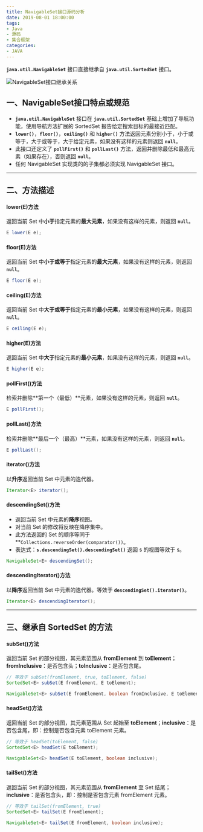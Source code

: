 ```yaml
---
title: NavigableSet接口源码分析
date: 2019-08-01 18:00:00
tags:
- Java
- 源码
- 集合框架
categories:
- JAVA
---
```


**`java.util.NavigableSet`** 接口直接继承自 **`java.util.SortedSet`** 接口。

![NavigableSet接口继承关系](/images/javase/NavigableSet-source-analysis/NavigableSet1.png "NavigableSet接口继承关系")

<!-- more -->

## 一、NavigableSet接口特点或规范

- **`java.util.NavigableSet`** 接口在 **`java.util.SortedSet`** 基础上增加了导航功能，使用导航方法扩展的 SortedSet 报告给定搜索目标的最接近匹配。
- **`lower()`**，**`floor()`**，**`ceiling()`** 和 **`higher()`** 方法返回元素分别小于，小于或等于，大于或等于，大于给定元素，如果没有这样的元素则返回 **`null`**。
- 此接口还定义了 **`pollFirst()`** 和 **`pollLast()`** 方法，返回并删除最低和最高元素（如果存在），否则返回 **`null`**。
- 任何 NavigableSet 实现类的的子集都必须实现 NavigableSet 接口。

---

## 二、方法描述

#### lower(E)方法

返回当前 Set 中**小于**指定元素的**最大元素**，如果没有这样的元素，则返回 **`null`**。
```java
E lower(E e);
```

#### floor(E)方法

返回当前 Set 中**小于或等于**指定元素的**最大元素**，如果没有这样的元素，则返回 **`null`**。
```java
E floor(E e);
```

#### ceiling(E)方法

返回当前 Set 中**大于或等于**指定元素的**最小元素**，如果没有这样的元素，则返回 **`null`**。
```java
E ceiling(E e);
```

#### higher(E)方法

返回当前 Set 中**大于**指定元素的**最小元素**，如果没有这样的元素，则返回 **`null`**。
```java
E higher(E e);
```

#### pollFirst()方法

检索并删除**第一个（最低）**元素，如果没有这样的元素，则返回 **`null`**。
```java
E pollFirst();
```

#### pollLast()方法

检索并删除**最后一个（最高）**元素，如果没有这样的元素，则返回 **`null`**。
```java
E pollLast();
```

#### iterator()方法

以**升序**返回当前 Set 中元素的迭代器。
```java
Iterator<E> iterator();
```

#### descendingSet()方法

- 返回当前 Set 中元素的**降序**视图。
- 对当前 Set 的修改将反映在降序集中。
- 此方法返回的 Set 的顺序等同于 **`Collections.reverseOrder(comparator())`。
- 表达式：**`s.descendingSet().descendingSet()`** 返回 s 的视图等效于 s。

```java
NavigableSet<E> descendingSet();
```

#### descendingIterator()方法

以**降序**返回当前 Set 中元素的迭代器。等效于 **`descendingSet().iterator()`**。
```java
Iterator<E> descendingIterator();
```

---

## 三、继承自 SortedSet 的方法

#### subSet()方法

返回当前 Set 的部分视图，其元素范围从 **fromElement** 到 **toElement**；**fromInclusive**：是否包含头；**toInclusive**：是否包含尾。
```java
// 等效于 subSet(fromElement, true, toElement, false)
SortedSet<E> subSet(E fromElement, E toElement);

NavigableSet<E> subSet(E fromElement, boolean fromInclusive, E toElement, boolean toInclusive);
```

#### headSet()方法

返回当前 Set 的部分视图，其元素范围从 Set 起始至 **toElement**；**inclusive**：是否包含尾，即：控制是否包含元素 toElement 元素。
```java
// 等效于 headSet(toElement, false)
SortedSet<E> headSet(E toElement);

NavigableSet<E> headSet(E toElement, boolean inclusive);
```

#### tailSet()方法

返回当前 Set 的部分视图，其元素范围从 **fromElement** 至 Set 结尾；**inclusive**：是否包含头，即：控制是否包含元素 fromElement 元素。
```java
// 等效于 tailSet(fromElement, true)
SortedSet<E> tailSet(E fromElement);

NavigableSet<E> tailSet(E fromElement, boolean inclusive);
```
